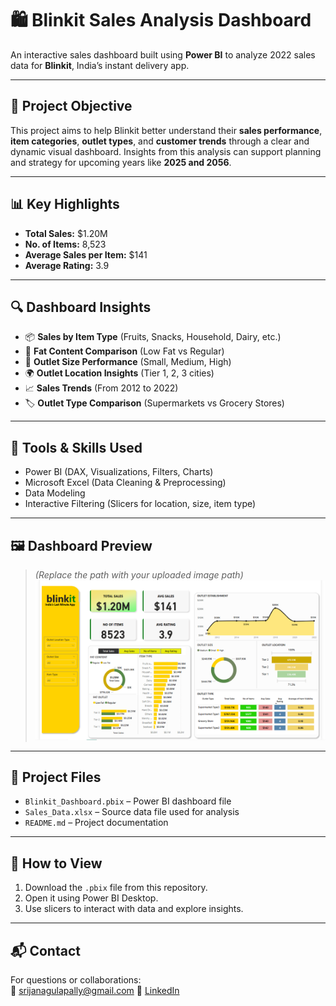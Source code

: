 
# 🛍️ Blinkit Sales Analysis Dashboard

An interactive sales dashboard built using **Power BI** to analyze 2022 sales data for **Blinkit**, India’s instant delivery app.

---

## 📌 Project Objective

This project aims to help Blinkit better understand their **sales performance**, **item categories**, **outlet types**, and **customer trends** through a clear and dynamic visual dashboard. Insights from this analysis can support planning and strategy for upcoming years like **2025 and 2056**.

---

## 📊 Key Highlights

- **Total Sales:** $1.20M  
- **No. of Items:** 8,523  
- **Average Sales per Item:** $141  
- **Average Rating:** 3.9  

---

## 🔍 Dashboard Insights

- 📦 **Sales by Item Type** (Fruits, Snacks, Household, Dairy, etc.)  
- 🧈 **Fat Content Comparison** (Low Fat vs Regular)  
- 🏬 **Outlet Size Performance** (Small, Medium, High)  
- 🌍 **Outlet Location Insights** (Tier 1, 2, 3 cities)  
- 📈 **Sales Trends** (From 2012 to 2022)  
- 🏷️ **Outlet Type Comparison** (Supermarkets vs Grocery Stores)

---

## 🧰 Tools & Skills Used

- Power BI (DAX, Visualizations, Filters, Charts)
- Microsoft Excel (Data Cleaning & Preprocessing)
- Data Modeling
- Interactive Filtering (Slicers for location, size, item type)

---

## 🖼️ Dashboard Preview

> *(Replace the path with your uploaded image path)*  
![Blinkit Dashboard](https://github.com/Nagulapallysrija-123/Data-Analysis--Dashboard/blob/main/Screenshot%202025-05-19%20120512.png)

---

## 📁 Project Files

- `Blinkit_Dashboard.pbix` – Power BI dashboard file  
- `Sales_Data.xlsx` – Source data file used for analysis  
- `README.md` – Project documentation

---

## 📌 How to View

1. Download the `.pbix` file from this repository.
2. Open it using Power BI Desktop.
3. Use slicers to interact with data and explore insights.

---


## 📬 Contact

For questions or collaborations:  
📧 srijanagulapally@gmail.com 
🔗 [LinkedIn](www.linkedin.com/in/srija-nagulapally)

